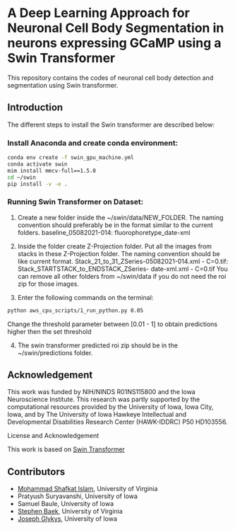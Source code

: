 # A Deep Learning Approach for Neuronal Cell Body Segmentation in neurons expressing GCaMP using a Swin Transformer

This repository contains the codes of neuronal cell body detection and segmentation using Swin transformer. 

## Introduction

The different steps to install the Swin transformer are described below:

### Install Anaconda and create conda environment:
```bash
conda env create -f swin_gpu_machine.yml
conda activate swin
mim install mmcv-full==1.5.0
cd ~/swin
pip install -v -e .
```
### Running Swin Transformer on Dataset:
1. Create a new folder inside the ~/swin/data/NEW_FOLDER. The naming convention should preferably be in the format similar to the current folders. 
baseline_05082021-014: fluorophoretype_date-xml

2. Inside the folder create Z-Projection folder. Put all the images from stacks in these Z-Projection folder. The naming convention should be like current format. 
Stack_21_to_31_ZSeries-05082021-014.xml - C=0.tif: Stack_STARTSTACK_to_ENDSTACK_ZSeries- date-xml.xml - C=0.tif
You can remove all other folders from ~/swin/data if you do not need the roi zip for those images.

3. Enter the following commands on the terminal:
```bash
python aws_cpu_scripts/1_run_python.py 0.05
```
Change the threshold parameter between [0.01 - 1] to obtain predictions higher then the set threshold

4. The swin transformer predicted roi zip should be in the ~/swin/predictions folder.

## Acknowledgement

This work was funded by NIH/NINDS R01NS115800 and the Iowa Neuroscience Institute. This research was partly supported by the computational resources provided by the University of Iowa, Iowa City, Iowa, and by The University of Iowa Hawkeye Intellectual and Developmental Disabilities Research Center (HAWK-IDDRC) P50 HD103556.

License and Acknowledgement

This work is based on [Swin Transformer](https://github.com/microsoft/Swin-Transformer)
## Contributors

- [Mohammad Shafkat Islam](https://datascience.virginia.edu/people/mohammad-islam), University of Virginia
-  Pratyush Suryavanshi, University of Iowa
-  Samuel Baule, University of Iowa
- [Stephen Baek](http://www.stephenbaek.com), University of Virginia
- [Joseph Glykys](https://medicine.uiowa.edu/pediatrics/profile/joseph-glykys), University of Iowa


